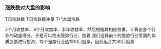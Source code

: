 

### 涨跌数对大盘的影响

T日涨跌数   T日涨跌数冲量     T+1大盘涨跌

2个月收益率、4个月收益率、半年收益率，然后根据其相应权重，计算出各个行业的动量得分，于是可以找出强势行业，接着
我们选择前三的强势行业里面的优质股票进行投资，每个强势行业选择10只股票，因此组合共30只股票














